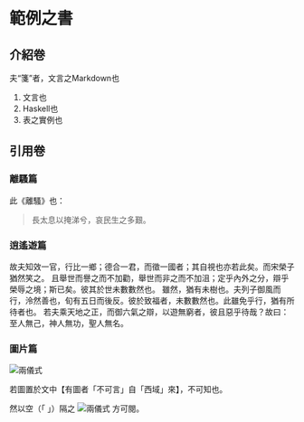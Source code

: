 # 範例之書

## 介紹卷

夫“箋”者，文言之Markdown也

1. 文言也
2. Haskell也
3. 表之實例也

## 引用卷

<!--批：註釋也-->

### 離騷篇

此《離騷》也：

<blockquote>
長太息以掩涕兮，哀民生之多艱。
</blockquote>

### 逍遙遊篇

故夫知效一官，行比一鄉；德合一君，而徵一國者；其自視也亦若此矣。而宋榮子猶然笑之。
且舉世而譽之而不加勸，舉世而非之而不加沮；定乎內外之分，辯乎榮辱之境；斯已矣。彼其於世未數數然也。
雖然，猶有未樹也。夫列子御風而行，泠然善也，旬有五日而後反。彼於致福者，未數數然也。此雖免乎行，猶有所待者也。
若夫乘天地之正，而御六氣之辯，以遊無窮者，彼且惡乎待哉？故曰：至人無己，神人無功，聖人無名。

### 圖片篇

![兩儀式](https://fgo.wiki/images/0/0b/215-卡面-1.png)

若圖置於文中【有圖者「不可言」自「西域」來】，不可知也。

然以空（「 」）隔之 ![兩儀式](https://fgo.wiki/images/0/0e/两仪式%28Saber%29-头像3.png) 方可閱。
